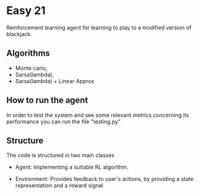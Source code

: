 # Easy 21

Reinforcement learning agent for learning to play to a modified version of blackjack.

## Algorithms

* Monte carlo, 
* Sarsa(lambda),
* Sarsa(lambda) + Linear Approx

## How to run the agent

In order to test the system and see some relevant metrics concerning its performance
you can run the file "testing.py"

## Structure

The code is structured in two main classes

- Agent:
  Implementing a suitable RL algorithm.

- Environment:
  Provides feedback to user's actions, by providing a state representation and a reward signal
